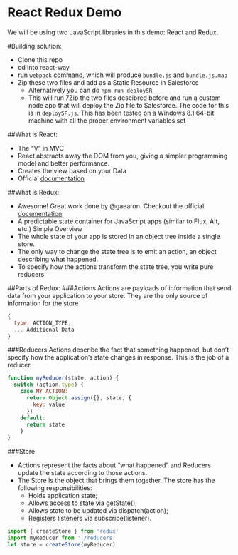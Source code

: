 # React Redux Demo

We will be using two JavaScript libraries in this demo:
React and Redux.

#Building solution:
* Clone this repo
* cd into react-way
* run ```webpack``` command, which will produce ```bundle.js``` and ```bundle.js.map```
* Zip these two files and add as a Static Resource in Salesforce
  * Alternatively you can do ```npm run deploySR```
  * This will run 7Zip the two files descibred before and run a custom node app that will deploy the Zip file
    to Salesforce. The code for this is in ```deploySF.js```. This has been
    tested on a Windows 8.1 64-bit machine with all the proper environment
    variables set

##What is React:
* The “V” in MVC
* React abstracts away the DOM from you, giving a simpler programming model and
  better performance.
* Creates the view based on your Data
* Official [documentation](https://facebook.github.io/react/)

##What is Redux:
* Awesome! Great work done by @gaearon. Checkout the official [documentation](http://redux.js.org/)
* A predictable state container for JavaScript apps (similar to Flux, Alt, etc.)
  Simple Overview
* The whole state of your app is stored in an object tree inside a single store.
* The only way to change the state tree is to emit an action, an object
  describing what happened.
* To specify how the actions transform the state tree, you write pure reducers.

##Parts of Redux:
###Actions
Actions are payloads of information that send data from your application to your
store. They are the only source of information for the store
```javascript
{
  type: ACTION_TYPE,
  ... Additional Data
}
```

###Reducers
Actions describe the fact that something happened, but don’t specify how the
application’s state changes in response. This is the job of a reducer.
```javascript
function myReducer(state, action) {
  switch (action.type) {
    case MY_ACTION:
      return Object.assign({}, state, {
        key: value
      })
    default:
      return state
    }
}
```

###Store
* Actions represent the facts about “what happened” and Reducers update the
  state according to those actions.
* The Store is the object that brings them together. The store has the following
responsibilities:
  * Holds application state;
  * Allows access to state via getState();
  * Allows state to be updated via dispatch(action);
  * Registers listeners via subscribe(listener).

```javascript
import { createStore } from 'redux'
import myReducer from './reducers'
let store = createStore(myReducer)
```
